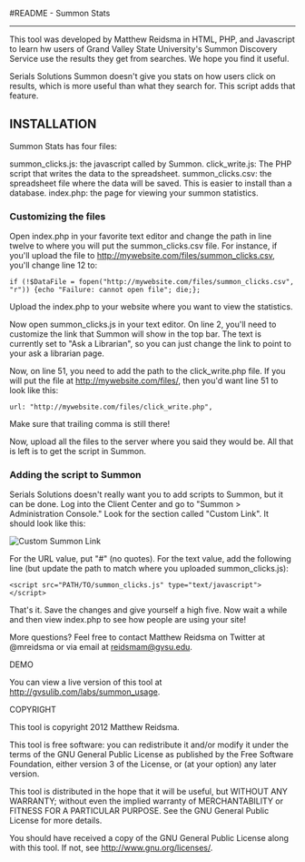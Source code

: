 #README - Summon Stats

---

This tool was developed by Matthew Reidsma in HTML, PHP, and Javascript to learn hw users of Grand Valley State University's Summon Discovery Service use the results they get from searches. We hope you find it useful.

Serials Solutions Summon doesn't give you stats on how users click on results, which is more useful than what they search for. This script adds that feature.

## INSTALLATION

Summon Stats has four files:

summon\_clicks.js: the javascript called by Summon.
click\_write.js: The PHP script that writes the data to the spreadsheet.
summon\_clicks.csv: the spreadsheet file where the data will be saved. This is easier to install than a database.
index.php: the page for viewing your summon statistics.

### Customizing the files

Open index.php in your favorite text editor and change the path in line twelve to where you will put the summon\_clicks.csv file. For instance, if you'll upload the file to http://mywebsite.com/files/summon_clicks.csv, you'll change line 12 to:

	if (!$DataFile = fopen("http://mywebsite.com/files/summon_clicks.csv", "r")) {echo "Failure: cannot open file"; die;};

Upload the index.php to your website where you want to view the statistics.

Now open summon_clicks.js in your text editor. On line 2, you'll need to customize the link that Summon will show in the top bar. The text is currently set to "Ask a Librarian", so you can just change the link to point to your ask a librarian page.

Now, on line 51, you need to add the path to the click\_write.php file. If you will put the file at http://mywebsite.com/files/, then you'd want line 51 to look like this:

	url: "http://mywebsite.com/files/click_write.php",
	
Make sure that trailing comma is still there!

Now, upload all the files to the server where you said they would be. All that is left is to get the script in Summon.

### Adding the script to Summon

Serials Solutions doesn't really want you to add scripts to Summon, but it can be done. Log into the Client Center and go to "Summon > Administration Console." Look for the section called "Custom Link". It should look like this:

<img src="http://www.daveyp.com/blog/wp-content/uploads/2012/01/300x50xsummon2-300x50.png.pagespeed.ic.Qc0I-Hwaan.png" alt="Custom Summon Link" />

For the URL value, put "#" (no quotes). For the text value, add the following line (but update the path to match where you uploaded summon_clicks.js):

	<script src="PATH/TO/summon_clicks.js" type="text/javascript"></script>

That's it. Save the changes and give yourself a high five. Now wait a while and then view index.php to see how people are using your site!

More questions? Feel free to contact Matthew Reidsma on Twitter at @mreidsma or via email at reidsmam@gvsu.edu.

DEMO

You can view a live version of this tool at http://gvsulib.com/labs/summon_usage.

COPYRIGHT

This tool is copyright 2012 Matthew Reidsma. 

This tool is free software: you can redistribute it and/or modify it under the terms of the GNU General Public License as published by the Free Software Foundation, either version 3 of the License, or (at your option) any later version.

This tool is distributed in the hope that it will be useful, but WITHOUT ANY WARRANTY; without even the implied warranty of MERCHANTABILITY or FITNESS FOR A PARTICULAR PURPOSE. See the GNU General Public License for more details.

You should have received a copy of the GNU General Public License along with this tool. If not, see <http://www.gnu.org/licenses/>.